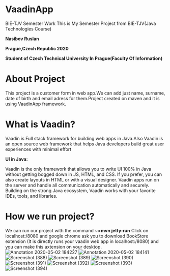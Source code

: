 # VaadinApp
BIE-TJV Semester Work 
This is My Semester Project from BIE-TJV(Java Technologies Course) 
<p><strong>Nasibov Ruslan</strong></p>
<p><strong>Prague,Czech Republic 2020</strong></p>
<p><strong>Student of Czech Technical University In Prague(Faculty Of Information)</strong></p>
 
# About Project
This project is a customer form in web app.We can add just name, surname, date of birth and email adress for them.Project created on maven and it is using VaadinApp framework.

# What is Vaadin?
Vaadin is Full stack framework for building web apps in Java.Also Vaadin is an open source web framework that helps Java developers build great user experiences with minimal effort
<p><strong>UI in Java:</strong></p>
<p>Vaadin is the only framework that allows you to write UI 100% in Java without getting bogged down in JS, HTML, and CSS. If you prefer, you can also create layouts in HTML or with a visual designer. Vaadin apps run on the server and handle all communication automatically and securely. Building on the strong Java ecosystem, Vaadin works with your favorite IDEs, tools, and libraries.</p>

# How we run project?
We can run our project with the command <strong>~>mvn jetty:run</strong>
Click on localhost:/8080 and google chrome ask you to download BookStore extension (It is directly runs your vaadin web app in localhost:/8080) and you can make this axtension on your desktop.
![Annotation 2020-05-02 184227](https://user-images.githubusercontent.com/44650808/80870202-45659880-8ca5-11ea-9ec9-7114d46f32c6.png)
![Annotation 2020-05-02 184141](https://user-images.githubusercontent.com/44650808/80870205-45fe2f00-8ca5-11ea-87a0-75474a310f49.png)
![Screenshot (388)](https://user-images.githubusercontent.com/44650808/80870213-50202d80-8ca5-11ea-88ef-8bfc4b12f88c.png)
![Screenshot (389)](https://user-images.githubusercontent.com/44650808/80870214-50b8c400-8ca5-11ea-914b-5f4b9f4dd718.png)
![Screenshot (390)](https://user-images.githubusercontent.com/44650808/80870216-51515a80-8ca5-11ea-9d50-b01d172b5d04.png)
![Screenshot (391)](https://user-images.githubusercontent.com/44650808/80870217-51515a80-8ca5-11ea-848f-63a5c96a3cc5.png)
![Screenshot (392)](https://user-images.githubusercontent.com/44650808/80870218-51515a80-8ca5-11ea-8d36-c5cabe2c8bfc.png)
![Screenshot (393)](https://user-images.githubusercontent.com/44650808/80870219-51e9f100-8ca5-11ea-9a2a-6e72ac8f56ca.png)
![Screenshot (394)](https://user-images.githubusercontent.com/44650808/80870220-51e9f100-8ca5-11ea-91d2-4e4ef655d4a4.png)
